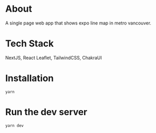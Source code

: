 # About
A single page web app that shows expo line map in metro vancouver.

# Tech Stack
NextJS, React Leaflet, TailwindCSS, ChakraUI

# Installation
`yarn`

# Run the dev server
`yarn dev`
